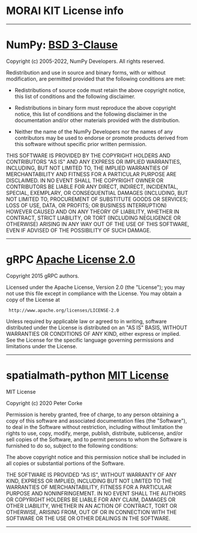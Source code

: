 # MORAI KIT License info
---
# NumPy: [BSD 3-Clause](https://github.com/numpy/numpy/blob/main/LICENSE.txt)
Copyright (c) 2005-2022, NumPy Developers.
All rights reserved.

Redistribution and use in source and binary forms, with or without
modification, are permitted provided that the following conditions are
met:

* Redistributions of source code must retain the above copyright
    notice, this list of conditions and the following disclaimer.

* Redistributions in binary form must reproduce the above
    copyright notice, this list of conditions and the following
    disclaimer in the documentation and/or other materials provided
    with the distribution.

* Neither the name of the NumPy Developers nor the names of any
    contributors may be used to endorse or promote products derived
    from this software without specific prior written permission.

THIS SOFTWARE IS PROVIDED BY THE COPYRIGHT HOLDERS AND CONTRIBUTORS
"AS IS" AND ANY EXPRESS OR IMPLIED WARRANTIES, INCLUDING, BUT NOT
LIMITED TO, THE IMPLIED WARRANTIES OF MERCHANTABILITY AND FITNESS FOR
A PARTICULAR PURPOSE ARE DISCLAIMED. IN NO EVENT SHALL THE COPYRIGHT
OWNER OR CONTRIBUTORS BE LIABLE FOR ANY DIRECT, INDIRECT, INCIDENTAL,
SPECIAL, EXEMPLARY, OR CONSEQUENTIAL DAMAGES (INCLUDING, BUT NOT
LIMITED TO, PROCUREMENT OF SUBSTITUTE GOODS OR SERVICES; LOSS OF USE,
DATA, OR PROFITS; OR BUSINESS INTERRUPTION) HOWEVER CAUSED AND ON ANY
THEORY OF LIABILITY, WHETHER IN CONTRACT, STRICT LIABILITY, OR TORT
(INCLUDING NEGLIGENCE OR OTHERWISE) ARISING IN ANY WAY OUT OF THE USE
OF THIS SOFTWARE, EVEN IF ADVISED OF THE POSSIBILITY OF SUCH DAMAGE.

---
# gRPC [Apache License 2.0](https://github.com/grpc/grpc/blob/master/LICENSE)
Copyright 2015 gRPC authors.

Licensed under the Apache License, Version 2.0 (the "License");
you may not use this file except in compliance with the License.
You may obtain a copy of the License at

     http://www.apache.org/licenses/LICENSE-2.0

Unless required by applicable law or agreed to in writing, software
distributed under the License is distributed on an "AS IS" BASIS,
WITHOUT WARRANTIES OR CONDITIONS OF ANY KIND, either express or implied.
See the License for the specific language governing permissions and
limitations under the License.

---
# spatialmath-python [MIT License](https://github.com/petercorke/spatialmath-python/blob/master/LICENSE)
MIT License

Copyright (c) 2020 Peter Corke

Permission is hereby granted, free of charge, to any person obtaining a copy
of this software and associated documentation files (the "Software"), to deal
in the Software without restriction, including without limitation the rights
to use, copy, modify, merge, publish, distribute, sublicense, and/or sell
copies of the Software, and to permit persons to whom the Software is
furnished to do so, subject to the following conditions:

The above copyright notice and this permission notice shall be included in all
copies or substantial portions of the Software.

THE SOFTWARE IS PROVIDED "AS IS", WITHOUT WARRANTY OF ANY KIND, EXPRESS OR
IMPLIED, INCLUDING BUT NOT LIMITED TO THE WARRANTIES OF MERCHANTABILITY,
FITNESS FOR A PARTICULAR PURPOSE AND NONINFRINGEMENT. IN NO EVENT SHALL THE
AUTHORS OR COPYRIGHT HOLDERS BE LIABLE FOR ANY CLAIM, DAMAGES OR OTHER
LIABILITY, WHETHER IN AN ACTION OF CONTRACT, TORT OR OTHERWISE, ARISING FROM,
OUT OF OR IN CONNECTION WITH THE SOFTWARE OR THE USE OR OTHER DEALINGS IN THE
SOFTWARE.

---
